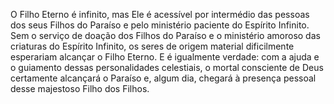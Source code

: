 ﻿O Filho Eterno é infinito, mas Ele é acessível por intermédio das pessoas dos seus Filhos do Paraíso e pelo ministério paciente do Espírito Infinito. Sem o serviço de doação dos Filhos do Paraíso e o ministério amoroso das criaturas do Espírito Infinito, os seres de origem material dificilmente esperariam alcançar o Filho Eterno. E é igualmente verdade: com a ajuda e o guiamento dessas personalidades celestiais, o mortal consciente de Deus certamente alcançará o Paraíso e, algum dia, chegará à presença pessoal desse majestoso Filho dos Filhos.